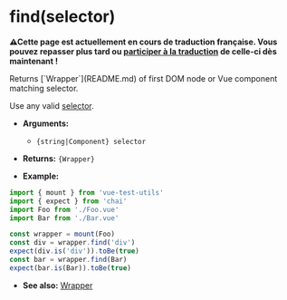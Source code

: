 # find(selector)

<p><strong>⚠Cette page est actuellement en cours de traduction française. Vous pouvez repasser plus tard ou <a href="https://github.com/vuejs-fr/vue-test-utils" target="_blank">participer à la traduction</a> de celle-ci dès maintenant !</strong></p><p>Returns [`Wrapper`](README.md) of first DOM node or Vue component matching selector.</p>

Use any valid [selector](../selectors.md).

- **Arguments:**
  - `{string|Component} selector`

- **Returns:** `{Wrapper}`

- **Example:**

```js
import { mount } from 'vue-test-utils'
import { expect } from 'chai'
import Foo from './Foo.vue'
import Bar from './Bar.vue'

const wrapper = mount(Foo)
const div = wrapper.find('div')
expect(div.is('div')).toBe(true)
const bar = wrapper.find(Bar)
expect(bar.is(Bar)).toBe(true)
```

- **See also:** [Wrapper](README.md)
